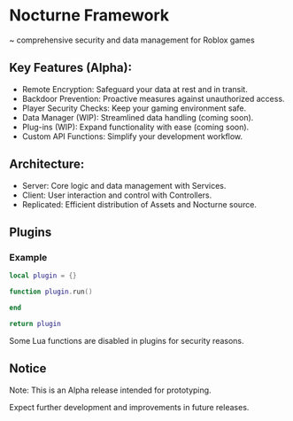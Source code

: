 # Nocturne Framework
 ~ comprehensive security and data management for Roblox games 

## Key Features (Alpha):
 * Remote Encryption: Safeguard your data at rest and in transit.
 * Backdoor Prevention: Proactive measures against unauthorized access.
 * Player Security Checks: Keep your gaming environment safe.
 * Data Manager (WIP): Streamlined data handling (coming soon).
 * Plug-ins (WIP): Expand functionality with ease (coming soon).
 * Custom API Functions: Simplify your development workflow.
## Architecture:
 * Server: Core logic and data management with Services.
 * Client: User interaction and control with Controllers.
 * Replicated: Efficient distribution of Assets and Nocturne source.
## Plugins 
### Example 
```Lua
local plugin = {}

function plugin.run()

end 

return plugin
```

Some Lua functions are disabled in plugins for security reasons. 
## Notice
Note: This is an Alpha release intended for prototyping. 

Expect further development and improvements in future releases.
